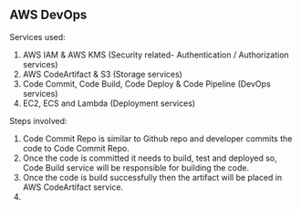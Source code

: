 ## AWS DevOps

Services used:

1. AWS IAM & AWS KMS (Security related- Authentication / Authorization services)
3. AWS CodeArtifact & S3 (Storage services)
4. Code Commit, Code Build, Code Deploy & Code Pipeline (DevOps services)
5. EC2, ECS and Lambda (Deployment services)

Steps involved:

1. Code Commit Repo is similar to Github repo and developer commits the code to Code Commit Repo.
2. Once the code is committed it needs to build, test and deployed so, Code Build service will be responsible for building the code.
3. Once the code is build successfully then the artifact will be placed in AWS CodeArtifact service.
4. 


   

   
